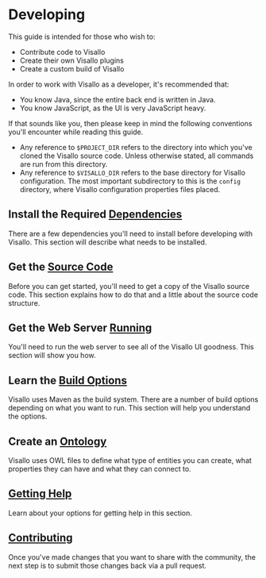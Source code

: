 # Developing

This guide is intended for those who wish to:

* Contribute code to Visallo
* Create their own Visallo plugins
* Create a custom build of Visallo

In order to work with Visallo as a developer, it's recommended that:

* You know Java, since the entire back end is written in Java.
* You know JavaScript, as the UI is very JavaScript heavy.

If that sounds like you, then please keep in mind the following conventions you'll encounter while reading this guide.

* Any reference to `$PROJECT_DIR` refers to the directory into which you've cloned the Visallo source code. Unless otherwise stated, all commands are run from this directory.
* Any reference to `$VISALLO_DIR` refers to the base directory for Visallo configuration. The most important subdirectory to this is the `config` directory, where Visallo configuration properties files placed.

## Install the Required [Dependencies](dependencies.md)

There are a few dependencies you'll need to install before developing with Visallo. This section will describe what needs to be installed.

## Get the [Source Code](source-code.md)

Before you can get started, you'll need to get a copy of the Visallo source code. This section explains how to do that
and a little about the source code structure.

## Get the Web Server [Running](running.md)

You'll need to run the web server to see all of the Visallo UI goodness. This section will show you how.

## Learn the [Build Options](build.md)

Visallo uses Maven as the build system. There are a number of build options depending on what you want to run. This
section will help you understand the options.

## Create an [Ontology](ontology.md)

Visallo uses OWL files to define what type of entities you can create, what properties they can have and what they
can connect to.

## [Getting Help](help.md)

Learn about your options for getting help in this section.

## [Contributing](contributing.md)

Once you've made changes that you want to share with the community, the next step is to submit those changes back via a pull request.
